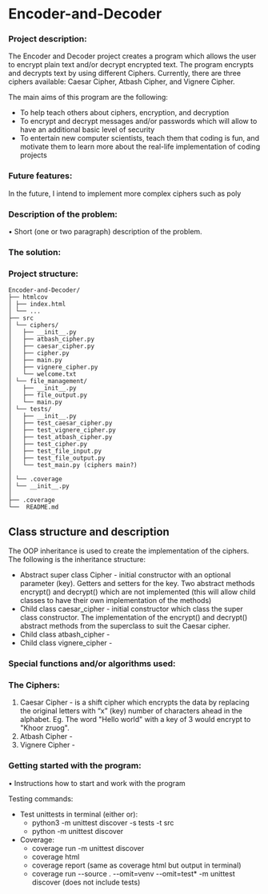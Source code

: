 # Encoder-and-Decoder
### Project description:
The Encoder and Decoder project creates a program which allows the user to encrypt plain text and/or 
decrypt encrypted text. The program encrypts and decrypts text by using different Ciphers. 
Currently, there are three ciphers available: Caesar Cipher, Atbash Cipher, and Vignere Cipher.

The main aims of this program are the following:
* To help teach others about ciphers, encryption, and decryption
* To encrypt and decrypt messages and/or passwords which will allow to have an additional basic 
level of security
* To entertain new computer scientists, teach them that coding is fun, and motivate them to learn 
more about the real-life implementation of coding projects

### Future features:
In the future, I intend to implement more complex ciphers such as poly


### Description of the problem:
•	Short (one or two paragraph) description of the problem.

### The solution:


### Project structure:
```
Encoder-and-Decoder/
├── htmlcov
│ ├── index.html
│ └── ...
├── src
│ └── ciphers/
│   ├── __init__.py
│   ├── atbash_cipher.py
│   ├── caesar_cipher.py
│   ├── cipher.py
│   ├── main.py
│   ├── vignere_cipher.py
│   └── welcome.txt
│ └── file_management/
│   ├── __init__.py
│   ├── file_output.py
│   └── main.py
│ └── tests/
│   ├── __init__.py
│   ├── test_caesar_cipher.py
│   ├── test_vignere_cipher.py
│   ├── test_atbash_cipher.py
│   ├── test_cipher.py
│   ├── test_file_input.py
│   ├── test_file_output.py
│   └── test_main.py (ciphers main?)
│
│ └── .coverage
│ └── __init__.py
│
├── .coverage
└──  README.md
```

## Class structure and  description
The OOP inheritance is used to create the implementation of the ciphers. The following is the inheritance structure:
- Abstract super class Cipher - initial constructor with an optional parameter (key). Getters and setters for the key.
Two abstract methods encrypt() and decrypt() which are not implemented (this will allow child classes to have their own 
implementation of the methods)
- Child class caesar_cipher - initial constructor which class the super class constructor. The implementation of the
encrypt() and decrypt() abstract methods from the superclass to suit the Caesar cipher. 
- Child class atbash_cipher - 
- Child class vignere_cipher - 

### Special functions and/or algorithms used:
### The Ciphers:
1. Caesar Cipher - is a shift cipher which encrypts the data by replacing the original letters 
with “x” (key) number of characters ahead in the alphabet. Eg. The word "Hello world" with a key of 3
would encrypt to "Khoor zruog". 
2. Atbash Cipher - 
3. Vignere Cipher - 

### Getting started with the program:
•	Instructions how to start and work with the program


Testing commands:
- Test unittests in terminal (either or): 
  - python3 -m unittest discover -s tests -t src
  - python -m unittest discover
- Coverage:
  - coverage run -m unittest discover
  - coverage html
  - coverage report (same as coverage html but output in terminal)
  - coverage run --source . --omit=venv --omit=test* -m unittest discover (does not include tests)

